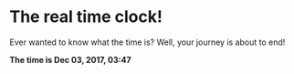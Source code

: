 # The real time clock!

Ever wanted to know what the time is? Well, your journey is about to end!

**The time is Dec 03, 2017, 03:47**